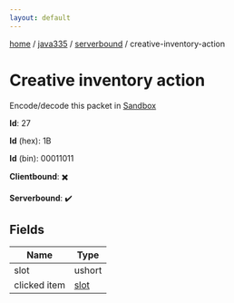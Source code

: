 ```yaml
---
layout: default
---
```


[home](/)  /  [java335](/protocol/java335)  /  [serverbound](/protocol/java335/serverbound)  /  creative-inventory-action

# Creative inventory action

Encode/decode this packet in [Sandbox](../../../sandbox/java335#Serverbound.CreativeInventoryAction)

**Id**: 27

**Id** (hex): 1B

**Id** (bin): 00011011

**Clientbound**: ✖️

**Serverbound**: ✔️

## Fields

Name | Type
---|---
slot | ushort
clicked item | [slot](/protocol/java335/types/slot)
